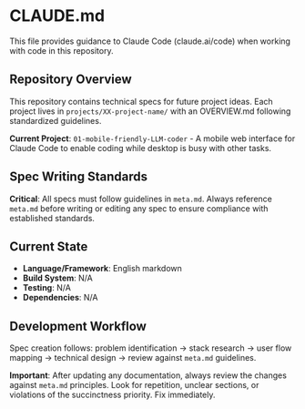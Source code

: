 # CLAUDE.md

This file provides guidance to Claude Code (claude.ai/code) when working with code in this repository.

## Repository Overview

This repository contains technical specs for future project ideas. Each project lives in `projects/XX-project-name/` with an OVERVIEW.md following standardized guidelines.

**Current Project**: `01-mobile-friendly-LLM-coder` - A mobile web interface for Claude Code to enable coding while desktop is busy with other tasks.

## Spec Writing Standards

**Critical**: All specs must follow guidelines in `meta.md`. Always reference `meta.md` before writing or editing any spec to ensure compliance with established standards.

## Current State

- **Language/Framework**: English markdown
- **Build System**: N/A
- **Testing**: N/A
- **Dependencies**: N/A

## Development Workflow

Spec creation follows: problem identification → stack research → user flow mapping → technical design → review against `meta.md` guidelines.

**Important**: After updating any documentation, always review the changes against `meta.md` principles. Look for repetition, unclear sections, or violations of the succinctness priority. Fix immediately.

